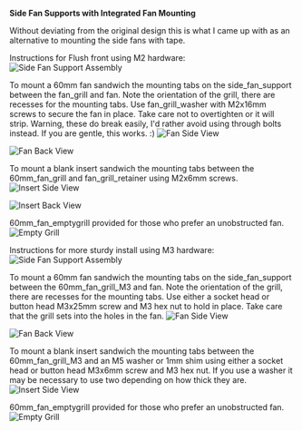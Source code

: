<B>Side Fan Supports with Integrated Fan Mounting</B>

Without deviating from the original design this is what I came up with as an alternative to mounting the side fans with tape.

Instructions for Flush front using M2 hardware:
![Side Fan Support Assembly](Images/side_fan_support.jpg)

To mount a 60mm fan sandwich the mounting tabs on the side_fan_support between the fan_grill and fan.  Note the orientation of the grill, there are recesses for the mounting tabs.  Use fan_grill_washer with M2x16mm screws to secure the fan in place.  Take care not to overtighten or it will strip. Warning, these do break easily, I'd rather avoid using through bolts instead.  If you are gentle, this works. :)
![Fan Side View](Images/fan1.jpg)

![Fan Back View](Images/fan2.jpg)

To mount a blank insert sandwich the mounting tabs between the 60mm_fan_grill and fan_grill_retainer using M2x6mm screws.
![Insert Side View](Images/insert1.jpg)

![Insert Back View](Images/insert2.jpg)

60mm_fan_emptygrill provided for those who prefer an unobstructed fan.
![Empty Grill](Images/no_grill.jpg)

Instructions for more sturdy install using M3 hardware:
![Side Fan Support Assembly](Images/side_fan_support_M3.jpg)

To mount a 60mm fan sandwich the mounting tabs on the side_fan_support between the 60mm_fan_grill_M3 and fan.  Note the orientation of the grill, there are recesses for the mounting tabs.  Use either a socket head or button head M3x25mm screw and M3 hex nut to hold in place.  Take care that the grill sets into the holes in the fan.
![Fan Side View](Images/fan1_M3.jpg)

![Fan Back View](Images/fan2_M3.jpg)

To mount a blank insert sandwich the mounting tabs between the 60mm_fan_grill_M3 and an M5 washer or 1mm shim using either a socket head or button head M3x6mm screw and M3 hex nut.  If you use a washer it may be necessary to use two depending on how thick they are.
![Insert Side View](Images/insert2_M3.jpg)

60mm_fan_emptygrill provided for those who prefer an unobstructed fan.
![Empty Grill](Images/no_grill_M3.jpg)
